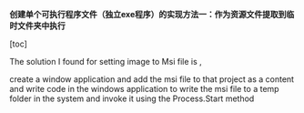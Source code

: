 **创建单个可执行程序文件（独立exe程序）的实现方法一：作为资源文件提取到临时文件夹中执行**

[toc]

The solution I found for setting image to Msi file is ,

create a window application and add the msi file to that project as a content and write code in the windows application to write the msi file to a temp folder in the system and invoke it using the Process.Start method

